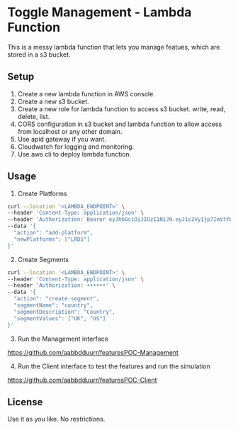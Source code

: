 # Toggle Management - Lambda Function

This is a messy lambda function that lets you manage featues, which are stored in a s3 bucket.

## Setup

1. Create a new lambda function in AWS console.
2. Create a new s3 bucket.
3. Create a new role for lambda function to access s3 bucket. write, read, delete, list.
4. CORS configuration in s3 bucket and lambda function to allow access from localhost or any other domain.
5. Use apid gateway if you want.
6. Cloudwatch for logging and monitoring.
7. Use aws cli to deploy lambda function.

## Usage

1. Create Platforms

```bash
curl --location '<LAMBDA_ENDPOINT>' \
--header 'Content-Type: application/json' \
--header 'Authorization: Bearer eyJhbGciOiJIUzI1NiJ9.eyJ1c2VyIjp7ImVtYWlsIjoiYWJkdXIucmFobWFuQGRhem4uY29tIn19.JaoRe9I2OrDoqbS7fhmaFVYedBZtXlU2xk1k1kRyP5c' \
--data '{
  "action": "add-platform",
  "newPlatforms": ["LRDS"]
}'
```

2. Create Segments

```bash
curl --location '<LAMBDA_ENDPOINT>' \
--header 'Content-Type: application/json' \
--header 'Authorization: ••••••' \
--data '{
  "action": "create-segment",
  "segmentName": "country",
  "segmentDescription": "Country",
  "segmentValues": ["UK", "US"]
}'
```

3. Run the Management interface

https://github.com/aabbdduurr/featuresPOC-Management

4. Run the Client interface to test the features and run the simulation

https://github.com/aabbdduurr/featuresPOC-Client

## License

Use it as you like. No restrictions.
